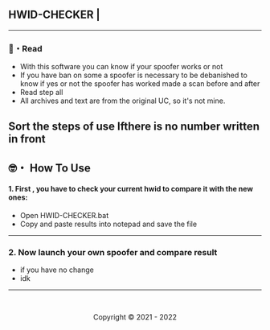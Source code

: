 ## HWID-CHECKER | 

--- 
    
### 📜・Read 
 
- With this software you can know if your spoofer works or not
- If you have ban on some a spoofer is necessary to be debanished to know if yes or not the spoofer has worked made a scan before and after
- Read step all 
- All archives and text are from the original UC, so it's not mine.

 Sort the steps of use Ifthere is no number written in front
---

## 🤓・ How To Use 
#### 1. First , you have to check your current hwid to compare it with the new ones:

- Open HWID-CHECKER.bat
- Copy and paste results into notepad and save the file
 
---

### 2. Now launch your own spoofer and compare result

- if you have no change 
- idk 

---

  <br>

<p align="center">
  Copyright © 2021 - 2022
<br>

